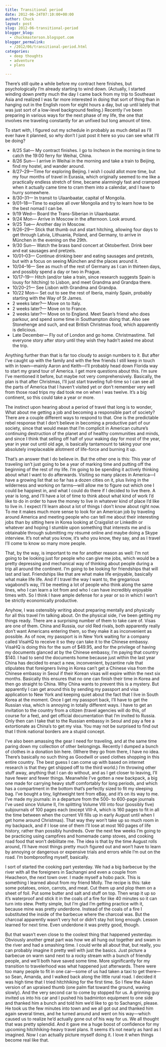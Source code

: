 ```yaml
---
title: Transitional period
date: 2012-06-24T07:10:00+00:00
author: Chuck
layout: post
slug: 2012-06-transitional-period
blogger_blog:
  - chuckmasterson.blogspot.com
blogger_permalink:
  - /2012/06/transitional-period.html
categories:
  - deep thoughts
  - adventure
  - plans

---
```

There’s still quite a while before my contract here finishes, but
psychologically I’m already starting to wind down. (Actually, I started
winding down pretty much the day I came back from my trip to Southeast Asia and
realized I was far more interested in doing that sort of thing than in hanging
out in the English room for eight hours a day, but up until lately that was
just sort of a low-level background feeling.) Recently I’ve been
preparing in various ways for the next phase of my life, the one that involves
me traveling constantly for an unfixed but long amount of time.

To start with, I figured out my schedule in probably as much detail as
I’ll ever have it planned, so why don’t I just post it here so you
can see what I’ll be doing?

  * 8/25 Sat— My contract finishes. I go to Incheon in the morning in time to
    catch the 19:00 ferry for Weihai, China.&nbsp;
  * 8/26 Sun— I arrive in Weihai in the morning and take a train to Beijing,
    find my hostel, and wander around.
  * 8/27–29—Time for exploring Beijing. I wish I could allot more time, but my
    four months of travel in Eurasia, which originally seemed to me like a
    practically endless stretch of time, became alarmingly fast and cramped
    when it actually came time to cram them into a calendar, and I have to
    hurry somewhere.
  * 8/30–31— In transit to Ulaanbaatar, capital of Mongolia.&nbsp;
  * 9/01–18—Time to explore all over Mongolia and try to learn how to be the
    best nomad I can be.
  * 9/19 Wed— Board the Trans-Siberian in Ulaanbaatar.&nbsp;
  * 9/24 Mon— Arrive in Moscow in the afternoon. Look around.
  * 9/25 Tue— Another day in Moscow.
  * 9/26–29— Stick that thumb out and start hitching, allowing four days to get
    through Latvia, Lithuania, Poland, and Germany, to arrive in München in the
    evening on the 29th.
  * 9/30 Sun— Watch the brass band concert at Oktoberfest. Drink beer and eat
    sausages and pretzels.
  * 10/01–03— Continue drinking beer and eating sausages and pretzels, but with
    a focus on seeing München and the places around it.&nbsp;
  * 10/04–16— See as much of the rest of Germany as I can in thirteen days, and
    possibly spend a day or two in Prague.
  * 10/17–19— Hitch (and/or take a train, since research suggests Spain is
    lousy for hitching) to Lisbon, and meet Grandma and Grandpa there.&nbsp;
  * 10/20–21— See Lisbon with Grandma and Grandpa.
  * 10/22 Mon— Set out to see the rest of Iberia, mainly Spain, probably
    starting with the Way of St James.&nbsp;
  * 2 weeks later?— Move on to Italy.
  * 2 weeks later?— Move on to France.
  * 2 weeks later?— Move on to England. Meet Sean’s friend who does
    parkour, and spend some time in Southampton doing that. Also see Stonehenge
    and such, and eat British Christmas food, which apparently is delicious.
  * Late December— Fly out of London and go home. Christmastime. Tell everyone
    story after story until they wish they hadn’t asked me about the
    trip.&nbsp;


Anything further than that is far too cloudy to assign numbers to it. But after
I’ve caught up with the family and with the few friends I still keep in
touch with in town—mainly Aaron and Keith—I’ll probably head down Florida
way to start my grand tour of America. I get more questions about this.
I’m sure I’ve mentioned it before, but maybe not very
comprehensively. Basically, the plan is that after Christmas, I’ll just
start traveling full-time so I can see all the parts of America that I
haven’t visited yet or don’t remember very well from those road
trips my dad took me on when I was twelve. It’s a big continent, so this
could take a year or more.

The instinct upon hearing about a period of travel that long is to wonder, What
about me getting a job and becoming a responsible part of society? There are a
couple different ways to respond to that. One is the predictable rebel response
that I don’t believe in becoming a productive part of our society, since
that would mean that I’m complicit in American culture’s continuing
destruction of the planet and of healthy communities and minds, and since I
think that selling off half of your waking day for most of the year, year in
year out until old age, is basically tantamount to taking your one absolutely
irreplaceable allotment of life-force and burning it up.

That’s an answer that I do believe in. But the other one is this: This
year of traveling isn’t just going to be a year of marking time and
putting off the beginning of the rest of my life. I’m going to be
spending it actively thinking about what I want to do afterwards. Visiting so
many places in America—I have a growing list that so far has a dozen cities on
it, plus living in the wilderness and working on farms—will allow me to figure
out which one I could be happiest in, and what I could do there if I decided to
live there. A year is long, and I’ll have a lot of time to think about
what kind of work I’d like to do in order to have the money to live in
whatever kind of place I’d like to live in. I expect I’ll learn
about a lot of things I don’t know about right now. To me it makes much
more sense to look for an American job by traveling around America and meeting
people who can tell me about their interesting jobs than by sitting here in
Korea looking at Craigslist or LinkedIn or whatever and hoping I stumble upon
something that interests me and is obtainable through submitting my résumé
online and maybe doing a Skype interview. It’s not what you know,
it’s who you know, they say, and as I travel I’ll come to know so
many more people.

That, by the way, is important to me for another reason as well: I’m not
going to be looking just for people who can give me jobs, which would be a
pretty depressing and mechanical way of thinking about people during a trip all
around the continent. I’m going to be looking for friendships that will
last and last. Friendships like that are what make life enjoyable, basically
what make life life. And if I travel the way I want to, the gregarious
vagabond’s way, I’ll be meeting a lot of people who think along the
same lines, who I can learn a lot from and who I can have incredibly enjoyable
times with. So I think I have ample defense for a year or so in which I
won’t be strictly economically productive.

Anyhow, I was ostensibly writing about preparing mentally and physically for
all this travel I’m talking about. On the physical side, I’ve been
getting my things ready. There are a surprising number of them to take care of.
Visas are one of them. China and Russia, our old Red rivals, both apparently
really don’t want Americans entering them, so they make it as
inconvenient as possible. As of now, my passport is in New York waiting for a
company called VisaHQ to receive it so they can take it to the Chinese embassy.
VisaHQ is doing this for the sum of $49.95, and for the privilege of having my
documents glanced at by the Chinese embassy, I’m paying that country
$140. I had to send the documents home because just within the last year China
has decided to enact a new, inconvenient, byzantine rule that stipulates that
foreigners living in Korea can’t get a Chinese visa from the Chinese
embassy in Seoul if their Korean visas will expire within the next six months.
Basically this ensures that no one can finish their time in Korea and then go
straight to China. Why China wants to prevent this is a mystery. But apparently
I can get around this by sending my passport and visa application to New York
and keeping quiet about the fact that I live in South Korea at the moment. Once
I get my passport back, I’ll have to get the Russian visa, which is
annoying in totally different ways. I have to get an invitation to the country
from a citizen (travel agencies will do this, of course for a fee), and get
official documentation that I’m invited to Russia. Only then can I take
that to the Russian embassy in Seoul and pay a fee a extortionate as
China’s to get my visa. You may not be surprised to find out that I think
national borders are a stupid concept.

I’ve also been amassing the gear I need for traveling, and at the same
time paring down my collection of other belongings. Recently I dumped a bunch
of clothes in a donation bin here. (Where they go from there, I have no idea.
There’s basically no such thing as Goodwill or used clothes shopping in
this entire country. The best guess I can come up with based on internet
research is that they get shipped off to the third world.) I’m throwing
other stuff away, anything that I can do without, and as I get closer to
leaving, I’ll have fewer and fewer things. Meanwhile I’ve gotten a
new backpack, a big one made for carrying heavy stuff comfortably for long
periods, and which has a compartment in the bottom that’s perfectly sized
to fit my sleeping bag. I’ve bought a tiny, lightweight tent from eBay,
and it’s on its way to me. I’ve made my journals: in a departure
from the 500- to 600-page journals I’ve used since Volume II, I’m
splitting Volume VIII into four (possibly five) subjournals of 100 pages each
(except VIII-A, which is 160 pages to fit in all the time between when the
current VII fills up in early August until when I get home around Christmas).
That way they won’t take up so much room in my backpack, and if I lose
one of them I’ll lose at most 160 pages of life history, rather than
possibly hundreds. Over the next few weeks I’m going to be practicing
using campfires and homemade camp stoves, and cooking road food that
won’t debilitate me. The idea is that by the time August rolls around,
I’ll have most things pretty much figured out and won’t have to
learn by annoying or dangerous or expensive trials and errors while I’m
out on the road. I’m bombproofing myself, basically.

I sort of started the cooking part yesterday. We had a big barbecue by the
river with all the foreigners in Sachangni and even a couple from Hwacheon, the
next town over. I made myself a hobo pack. This is something I learned about
from my friend Molly. The recipe is this: take some potatoes, onion, carrots,
and meat. Cut them up and plop them on a sheet of foil. Put some butter and
salt and stuff on top. Then wrap it up so it’s waterproof and stick it in
the coals of a fire for like 40 minutes so it can turn into stew. Pretty
simple, but I’m glad I’m getting practice with it, because mine was
pretty underdone. Instead of the coals of a fire I substituted the inside of
the barbecue where the charcoal was. But the charcoal apparently wasn’t
very hot or didn’t stay hot long enough. Lesson learned for next time.
Even underdone it was pretty good, though.

But that wasn’t even close to the coolest thing that happened yesterday.
Obviously another great part was how we all hung out together and swam in the
river and had a smashing time. I could write all about that, but really, you
can probably imagine it pretty well with just the basics. Just picture a
barbecue on warm sand next to a rocky stream with a bunch of friendly people,
and we’ll both have saved some time. More significantly for my transition
to travelerhood was what happened just afterwards. There were too many people
to fit in one car—some of us had taken a taxi to get there—so Sean, Amanda, and
I walked back along the little rural road. I decided it was high time that I
tried hitchhiking for the first time. So I flew the Asian version of an
upraised thumb (one palm flat toward the ground, waving slowly). And the very
second car to come by stopped for us. A grinning guy invited us into his car
and I pushed his badminton equipment to one side and thanked him a bunch and
told him we’d like to go to Sachangni, please. He took us the few minutes
into town and we all got out and thanked him again several times, and he turned
around and went on his way—which caused us to realize he’d actually gone
out of his way for us. We all thought that was pretty splendid. And it gave me
a huge boost of confidence for my upcoming hitchhiking-heavy travel plans. It
seems it’s not nearly as hard as I imagined. Now I can actually picture
myself doing it. I love it when things become real like that.
